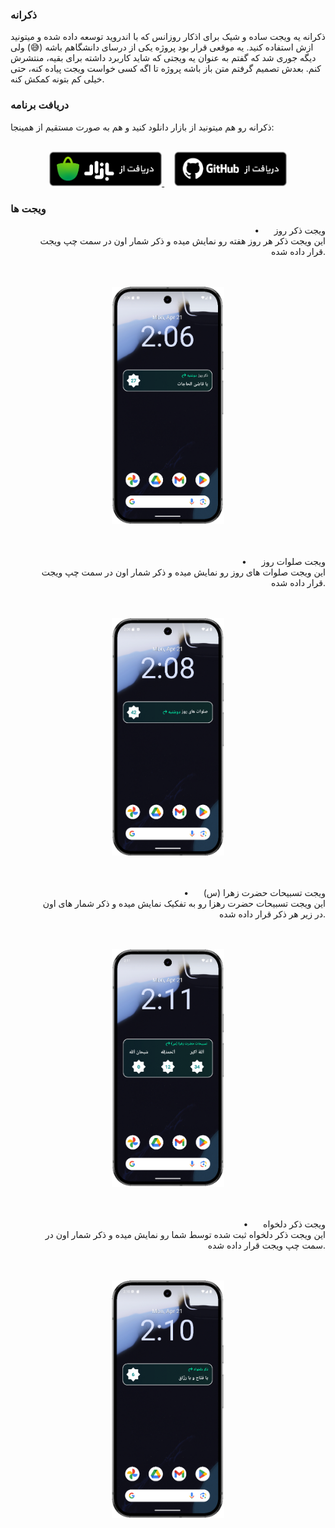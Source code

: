### ذکرانه
ذکرانه یه ویجت ساده و شیک برای اذکار روزانس که با اندروید توسعه داده شده و میتونید ازش استفاده کنید. یه موقعی قرار بود پروژه یکی از درسای دانشگاهم باشه (😅) ولی دیگه جوری شد که گفتم به عنوان یه ویجتی که شاید کاربرد داشته برای بقیه، منتشرش کنم. بعدش تصمیم گرفتم متن باز باشه پروژه تا اگه کسی خواست ویجت پیاده کنه، حتی خیلی کم بتونه کمکش کنه.

### دریافت برنامه
ذکرانه رو هم میتونید از بازار دانلود کنید و هم به صورت مستقیم از همینجا:
<br>&nbsp;<br>
<p align="center">
    <a href="https://cafebazaar.ir/app/ir.rezarasuolzadeh.zekraneh">
        <img alt="Bazaar" src="/shots/bazaar.png" width="180" height="55">
    </a>
    &nbsp;&nbsp;&nbsp;
    <a href="https://github.com/rezarasuolzadeh/zekraneh/releases/download/1.5.10/zekraneh.1.5.10.apk">
        <img alt="Github" src="/shots/github.png" width="180" height="55">
    </a>
</p>

### ویجت ها
<div style="text-align: right;">
    &nbsp;&nbsp;•&nbsp;&nbsp;&nbsp;&nbsp;&nbsp;&nbsp;ویجت ذکر روز
</div>
<div style="text-align: right;">
    &nbsp;&nbsp;&nbsp;&nbsp;&nbsp;&nbsp;&nbsp;&nbsp;&nbsp;این ویجت ذکر هر روز هفته رو نمایش میده و ذکر شمار اون در سمت چپ ویجت قرار داده شده.
</div>
<br>&nbsp;<br>
<p align="center">
    <img alt="Passengers" src="/shots/zekraneh_4.png"  width="180" height="380">
</p>
<br>&nbsp;<br>
<div style="text-align: right;">
    &nbsp;&nbsp;•&nbsp;&nbsp;&nbsp;&nbsp;&nbsp;&nbsp;ویجت صلوات روز
</div>
<div style="text-align: right;">
    &nbsp;&nbsp;&nbsp;&nbsp;&nbsp;&nbsp;&nbsp;&nbsp;&nbsp;این ویجت صلوات های روز رو نمایش میده و ذکر شمار اون در سمت چپ ویجت قرار داده شده.
</div>
<br>&nbsp;<br>
<p align="center">
    <img alt="Passengers" src="/shots/zekraneh_1.png"  width="180" height="380">
</p>
<br>&nbsp;<br>
<div style="text-align: right;">
    &nbsp;&nbsp;•&nbsp;&nbsp;&nbsp;&nbsp;&nbsp;&nbsp;ویجت تسبیحات حضرت زهرا (س)
</div>
<div style="text-align: right;">
    &nbsp;&nbsp;&nbsp;&nbsp;&nbsp;&nbsp;&nbsp;&nbsp;&nbsp;این ویجت تسبیحات حضرت رهزا رو به تفکیک نمایش میده و ذکر شمار های اون در زیر هر ذکر قرار داده شده.
</div>
<br>&nbsp;<br>
<p align="center">
    <img alt="Passengers" src="/shots/zekraneh_3.png"  width="180" height="380">
</p>
<br>&nbsp;<br>
<div style="text-align: right;">
    &nbsp;&nbsp;•&nbsp;&nbsp;&nbsp;&nbsp;&nbsp;&nbsp;ویجت ذکر دلخواه
</div>
<div style="text-align: right;">
    &nbsp;&nbsp;&nbsp;&nbsp;&nbsp;&nbsp;&nbsp;&nbsp;&nbsp;این ویجت ذکر دلخواه ثبت شده توسط شما رو نمایش میده و ذکر شمار اون در سمت چپ ویجت قرار داده شده.
</div>
<br>&nbsp;<br>
<p align="center">
    <img alt="Passengers" src="/shots/zekraneh_2.png"  width="180" height="380">
</p>
